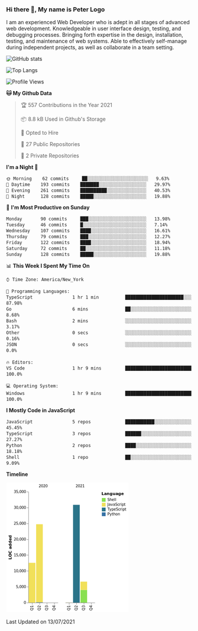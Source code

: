 ### Hi there 👋, My name is Peter Logo

I am an experienced Web Developer who is adept in all stages of advanced web development. Knowledgeable in user interface design, 
testing, and debugging processes. Bringing forth expertise in the design, installation, testing, and maintenance of web systems. 
Able to effectively self-manage during independent projects, as well as collaborate in a team setting.

![GitHub stats](https://github-readme-stats.vercel.app/api?username=peterlogo&show_icons=true&count_private=true&theme=dark)

![Top Langs](https://github-readme-stats.vercel.app/api/top-langs/?username=peterlogo&theme=dark&layout=compact&langs_count=8)

<!--START_SECTION:waka-->
![Profile Views](http://img.shields.io/badge/Profile%20Views-16-blue)

**🐱 My Github Data** 

> 🏆 557 Contributions in the Year 2021
 > 
> 📦 8.8 kB Used in Github's Storage 
 > 
> 💼 Opted to Hire
 > 
> 📜 27 Public Repositories 
 > 
> 🔑 2 Private Repositories  
 > 
**I'm a Night 🦉** 

```text
🌞 Morning    62 commits     ██░░░░░░░░░░░░░░░░░░░░░░░   9.63% 
🌆 Daytime    193 commits    ███████░░░░░░░░░░░░░░░░░░   29.97% 
🌃 Evening    261 commits    ██████████░░░░░░░░░░░░░░░   40.53% 
🌙 Night      128 commits    █████░░░░░░░░░░░░░░░░░░░░   19.88%

```
📅 **I'm Most Productive on Sunday** 

```text
Monday       90 commits     ███░░░░░░░░░░░░░░░░░░░░░░   13.98% 
Tuesday      46 commits     █░░░░░░░░░░░░░░░░░░░░░░░░   7.14% 
Wednesday    107 commits    ████░░░░░░░░░░░░░░░░░░░░░   16.61% 
Thursday     79 commits     ███░░░░░░░░░░░░░░░░░░░░░░   12.27% 
Friday       122 commits    ████░░░░░░░░░░░░░░░░░░░░░   18.94% 
Saturday     72 commits     ██░░░░░░░░░░░░░░░░░░░░░░░   11.18% 
Sunday       128 commits    █████░░░░░░░░░░░░░░░░░░░░   19.88%

```


📊 **This Week I Spent My Time On** 

```text
⌚︎ Time Zone: America/New_York

💬 Programming Languages: 
TypeScript               1 hr 1 min          ██████████████████████░░░   87.98% 
Go                       6 mins              ██░░░░░░░░░░░░░░░░░░░░░░░   8.68% 
Bash                     2 mins              ░░░░░░░░░░░░░░░░░░░░░░░░░   3.17% 
Other                    0 secs              ░░░░░░░░░░░░░░░░░░░░░░░░░   0.16% 
JSON                     0 secs              ░░░░░░░░░░░░░░░░░░░░░░░░░   0.0%

🔥 Editors: 
VS Code                  1 hr 9 mins         █████████████████████████   100.0%

💻 Operating System: 
Windows                  1 hr 9 mins         █████████████████████████   100.0%

```

**I Mostly Code in JavaScript** 

```text
JavaScript               5 repos             ███████████░░░░░░░░░░░░░░   45.45% 
TypeScript               3 repos             ██████░░░░░░░░░░░░░░░░░░░   27.27% 
Python                   2 repos             ████░░░░░░░░░░░░░░░░░░░░░   18.18% 
Shell                    1 repo              ██░░░░░░░░░░░░░░░░░░░░░░░   9.09%

```


**Timeline**

![Chart not found](https://raw.githubusercontent.com/peterlogo/peterlogo/main/charts/bar_graph.png) 


 Last Updated on 13/07/2021
<!--END_SECTION:waka-->


